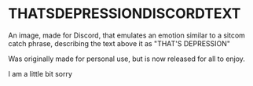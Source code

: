 # THATSDEPRESSIONDISCORDTEXT
An image, made for Discord, that emulates an emotion similar to a sitcom catch phrase, describing the text above it as "THAT'S DEPRESSION"

Was originally made for personal use, but is now released for all to enjoy.

I am a little bit sorry
